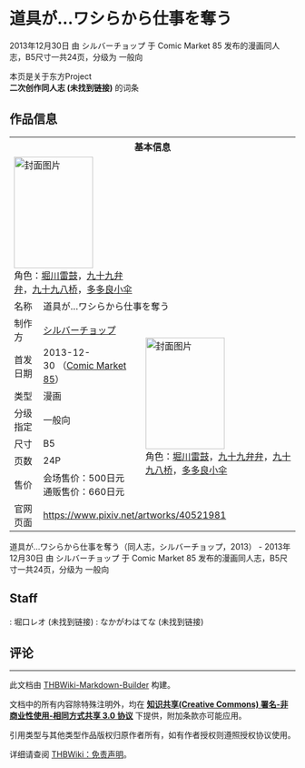 # 道具が…ワシらから仕事を奪う

<!-- source html: G:\repos\THBWiki-Markdown-Builder\THBWikiMarkdown\Temp\main\c\c8\ns0%3A%E9%81%93%E5%85%B7%E3%81%8C%E2%80%A6%E3%83%AF%E3%82%B7%E3%82%89%E3%81%8B%E3%82%89%E4%BB%95%E4%BA%8B%E3%82%92%E5%A5%AA%E3%81%86.html -->

2013年12月30日 由 シルバーチョップ 于 Comic Market 85 发布的漫画同人志，B5尺寸一共24页，分级为 一般向

本页是关于东方Project  
 **二次创作同人志 (未找到链接)** 的词条

## 作品信息

<table><tbody><tr><th colspan="3">基本信息</th></tr><tr><td class="cover-artwork-mobile" colspan="2"><a href="./文件-道具が…ワシらから仕事を奪う封面.jpg.md" class="image" title="封面图片"><img alt="封面图片" src="https://upload.thwiki.cc/thumb/c/c1/%E9%81%93%E5%85%B7%E3%81%8C%E2%80%A6%E3%83%AF%E3%82%B7%E3%82%89%E3%81%8B%E3%82%89%E4%BB%95%E4%BA%8B%E3%82%92%E5%A5%AA%E3%81%86%E5%B0%81%E9%9D%A2.jpg/139px-%E9%81%93%E5%85%B7%E3%81%8C%E2%80%A6%E3%83%AF%E3%82%B7%E3%82%89%E3%81%8B%E3%82%89%E4%BB%95%E4%BA%8B%E3%82%92%E5%A5%AA%E3%81%86%E5%B0%81%E9%9D%A2.jpg" decoding="async" loading="lazy" width="139" height="196" srcset="https://upload.thwiki.cc/thumb/c/c1/%E9%81%93%E5%85%B7%E3%81%8C%E2%80%A6%E3%83%AF%E3%82%B7%E3%82%89%E3%81%8B%E3%82%89%E4%BB%95%E4%BA%8B%E3%82%92%E5%A5%AA%E3%81%86%E5%B0%81%E9%9D%A2.jpg/208px-%E9%81%93%E5%85%B7%E3%81%8C%E2%80%A6%E3%83%AF%E3%82%B7%E3%82%89%E3%81%8B%E3%82%89%E4%BB%95%E4%BA%8B%E3%82%92%E5%A5%AA%E3%81%86%E5%B0%81%E9%9D%A2.jpg 1.5x, https://upload.thwiki.cc/thumb/c/c1/%E9%81%93%E5%85%B7%E3%81%8C%E2%80%A6%E3%83%AF%E3%82%B7%E3%82%89%E3%81%8B%E3%82%89%E4%BB%95%E4%BA%8B%E3%82%92%E5%A5%AA%E3%81%86%E5%B0%81%E9%9D%A2.jpg/277px-%E9%81%93%E5%85%B7%E3%81%8C%E2%80%A6%E3%83%AF%E3%82%B7%E3%82%89%E3%81%8B%E3%82%89%E4%BB%95%E4%BA%8B%E3%82%92%E5%A5%AA%E3%81%86%E5%B0%81%E9%9D%A2.jpg 2x" data-file-width="700" data-file-height="989"></a><div class="cover-char">角色：<a href="./堀川雷鼓.md" title="堀川雷鼓">堀川雷鼓</a>，<a href="./九十九弁弁.md" title="九十九弁弁">九十九弁弁</a>，<a href="./九十九八桥.md" title="九十九八桥">九十九八桥</a>，<a href="./多多良小伞.md" title="多多良小伞">多多良小伞</a></div></td>
</tr><tr><td class="label">名称</td><td colspan="2"> 道具が…ワシらから仕事を奪う </td></tr><tr><td class="label">制作方</td><td><a href="./シルバーチョップ.md" title="シルバーチョップ">シルバーチョップ</a></td><td class="cover-artwork" rowspan="7" style="min-width:196px;"><a href="./文件-道具が…ワシらから仕事を奪う封面.jpg.md" class="image" title="封面图片"><img alt="封面图片" src="https://upload.thwiki.cc/thumb/c/c1/%E9%81%93%E5%85%B7%E3%81%8C%E2%80%A6%E3%83%AF%E3%82%B7%E3%82%89%E3%81%8B%E3%82%89%E4%BB%95%E4%BA%8B%E3%82%92%E5%A5%AA%E3%81%86%E5%B0%81%E9%9D%A2.jpg/139px-%E9%81%93%E5%85%B7%E3%81%8C%E2%80%A6%E3%83%AF%E3%82%B7%E3%82%89%E3%81%8B%E3%82%89%E4%BB%95%E4%BA%8B%E3%82%92%E5%A5%AA%E3%81%86%E5%B0%81%E9%9D%A2.jpg" decoding="async" loading="lazy" width="139" height="196" srcset="https://upload.thwiki.cc/thumb/c/c1/%E9%81%93%E5%85%B7%E3%81%8C%E2%80%A6%E3%83%AF%E3%82%B7%E3%82%89%E3%81%8B%E3%82%89%E4%BB%95%E4%BA%8B%E3%82%92%E5%A5%AA%E3%81%86%E5%B0%81%E9%9D%A2.jpg/208px-%E9%81%93%E5%85%B7%E3%81%8C%E2%80%A6%E3%83%AF%E3%82%B7%E3%82%89%E3%81%8B%E3%82%89%E4%BB%95%E4%BA%8B%E3%82%92%E5%A5%AA%E3%81%86%E5%B0%81%E9%9D%A2.jpg 1.5x, https://upload.thwiki.cc/thumb/c/c1/%E9%81%93%E5%85%B7%E3%81%8C%E2%80%A6%E3%83%AF%E3%82%B7%E3%82%89%E3%81%8B%E3%82%89%E4%BB%95%E4%BA%8B%E3%82%92%E5%A5%AA%E3%81%86%E5%B0%81%E9%9D%A2.jpg/277px-%E9%81%93%E5%85%B7%E3%81%8C%E2%80%A6%E3%83%AF%E3%82%B7%E3%82%89%E3%81%8B%E3%82%89%E4%BB%95%E4%BA%8B%E3%82%92%E5%A5%AA%E3%81%86%E5%B0%81%E9%9D%A2.jpg 2x" data-file-width="700" data-file-height="989"></a><div class="cover-char">角色：<a href="./堀川雷鼓.md" title="堀川雷鼓">堀川雷鼓</a>，<a href="./九十九弁弁.md" title="九十九弁弁">九十九弁弁</a>，<a href="./九十九八桥.md" title="九十九八桥">九十九八桥</a>，<a href="./多多良小伞.md" title="多多良小伞">多多良小伞</a></div></td>
</tr><tr><td class="label">首发日期</td><td>2013-12-30&#160;（<a href="/展会作品列表?e=Comic+Market%2385">Comic Market 85</a>）</td></tr><tr><td class="label">类型</td><td>漫画</td></tr><tr><td class="label">分级指定</td><td>一般向</td></tr><tr><td class="label">尺寸</td><td>B5</td></tr><tr><td class="label">页数</td><td>24P</td></tr><tr><td class="label">售价</td><td>会场售价：500日元<br>通贩售价：660日元</td></tr>
<tr><td class="label">官网页面</td><td colspan="2"><a rel="nofollow" class="external free" href="https://www.pixiv.net/artworks/40521981">https://www.pixiv.net/artworks/40521981</a></td></tr></tbody></table>

道具が…ワシらから仕事を奪う（同人志，シルバーチョップ，2013） - 2013年12月30日 由 シルバーチョップ 于 Comic Market 85 发布的漫画同人志，B5尺寸一共24页，分级为 一般向

## Staff
: 堀口レオ (未找到链接)
: なかがわはてな (未找到链接)


## 评论




---

此文档由 [THBWiki-Markdown-Builder](https://github.com/Delsin-Yu/THBWiki-Markdown-Builder) 构建。

文档中的所有内容除特殊注明外，均在 [**知识共享(Creative Commons) 署名-非商业性使用-相同方式共享 3.0 协议**](https://creativecommons.org/licenses/by-sa/3.0/deed.zh-hans) 下提供，附加条款亦可能应用。

引用类型与其他类型作品版权归原作者所有，如有作者授权则遵照授权协议使用。

详细请查阅 [THBWiki：免责声明](https://thbwiki.cc/THBWiki:%E5%85%8D%E8%B4%A3%E5%A3%B0%E6%98%8E)。

